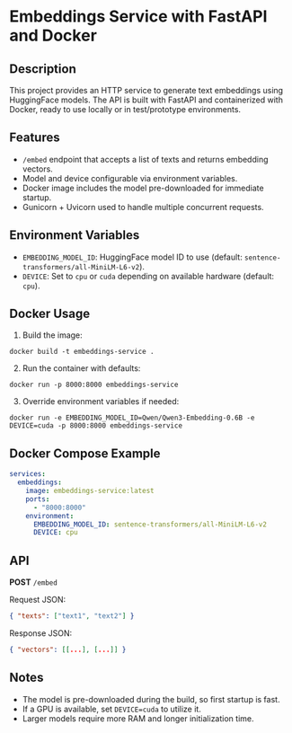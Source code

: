 # Embeddings Service with FastAPI and Docker

## Description

This project provides an HTTP service to generate text embeddings using HuggingFace models. The API is built with FastAPI and containerized with Docker, ready to use locally or in test/prototype environments.

## Features

- `/embed` endpoint that accepts a list of texts and returns embedding vectors.
- Model and device configurable via environment variables.
- Docker image includes the model pre-downloaded for immediate startup.
- Gunicorn + Uvicorn used to handle multiple concurrent requests.

## Environment Variables

- `EMBEDDING_MODEL_ID`: HuggingFace model ID to use (default: `sentence-transformers/all-MiniLM-L6-v2`).
- `DEVICE`: Set to `cpu` or `cuda` depending on available hardware (default: `cpu`).

## Docker Usage

1. Build the image:

```
docker build -t embeddings-service .
```

2. Run the container with defaults:

```
docker run -p 8000:8000 embeddings-service
```

3. Override environment variables if needed:

```
docker run -e EMBEDDING_MODEL_ID=Qwen/Qwen3-Embedding-0.6B -e DEVICE=cuda -p 8000:8000 embeddings-service
```

## Docker Compose Example

```yaml
services:
  embeddings:
    image: embeddings-service:latest
    ports:
      - "8000:8000"
    environment:
      EMBEDDING_MODEL_ID: sentence-transformers/all-MiniLM-L6-v2
      DEVICE: cpu
```

## API

**POST** `/embed`

Request JSON:

```json
{ "texts": ["text1", "text2"] }
```

Response JSON:

```json
{ "vectors": [[...], [...]] }
```

## Notes

- The model is pre-downloaded during the build, so first startup is fast.
- If a GPU is available, set `DEVICE=cuda` to utilize it.
- Larger models require more RAM and longer initialization time.
